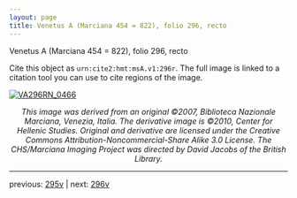 ```yaml
---
layout: page
title: Venetus A (Marciana 454 = 822), folio 296, recto
---
```


Venetus A (Marciana 454 = 822), folio 296, recto

Cite this object as `urn:cite2:hmt:msA.v1:296r`.  The full image is linked to a citation tool you can use to cite regions of the image.

[![VA296RN_0466](http://www.homermultitext.org/iipsrv?IIIF=/project/homer/pyramidal/deepzoom/hmt/vaimg/2017a/VA296RN_0466.tif/full/800,/0/default.jpg)](http://www.homermultitext.org/ict2/?urn=urn:cite2:hmt:vaimg.2017a:VA296RN_0466) 

<p style="text-align: center; font-style: italic;">This image was derived from an original ©2007, Biblioteca Nazionale Marciana, Venezia, Italia. The derivative image is ©2010, Center for Hellenic Studies. Original and derivative are licensed under the Creative Commons Attribution-Noncommercial-Share Alike 3.0 License. The CHS/Marciana Imaging Project was directed by David Jacobs of the British Library.</p>

---

previous: [295v](../295v/) | next: [296v](../296v/)